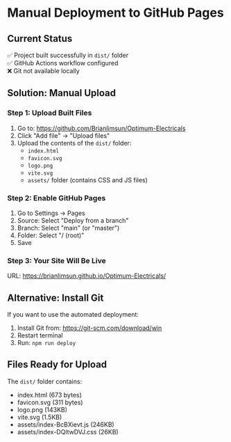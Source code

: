# Manual Deployment to GitHub Pages

## Current Status
✅ Project built successfully in `dist/` folder  
✅ GitHub Actions workflow configured  
❌ Git not available locally  

## Solution: Manual Upload

### Step 1: Upload Built Files
1. Go to: https://github.com/Brianlimsun/Optimum-Electricals
2. Click "Add file" → "Upload files"
3. Upload the contents of the `dist/` folder:
   - `index.html`
   - `favicon.svg`
   - `logo.png`
   - `vite.svg`
   - `assets/` folder (contains CSS and JS files)

### Step 2: Enable GitHub Pages
1. Go to Settings → Pages
2. Source: Select "Deploy from a branch"
3. Branch: Select "main" (or "master")
4. Folder: Select "/ (root)"
5. Save

### Step 3: Your Site Will Be Live
URL: https://brianlimsun.github.io/Optimum-Electricals/

## Alternative: Install Git
If you want to use the automated deployment:
1. Install Git from: https://git-scm.com/download/win
2. Restart terminal
3. Run: `npm run deploy`

## Files Ready for Upload
The `dist/` folder contains:
- index.html (673 bytes)
- favicon.svg (311 bytes)
- logo.png (143KB)
- vite.svg (1.5KB)
- assets/index-BcBXievt.js (246KB)
- assets/index-DQltwDVJ.css (26KB)

